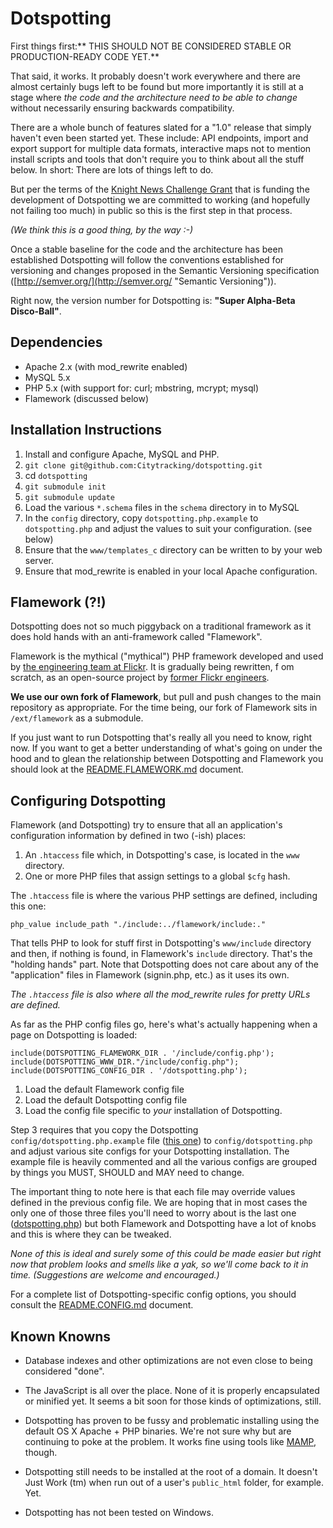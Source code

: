 Dotspotting
==

First things first:** THIS SHOULD NOT BE CONSIDERED STABLE OR PRODUCTION-READY CODE YET.**

That said, it works. It probably doesn't work everywhere and there are almost certainly bugs left to be found but more importantly it is still at a stage where *the code and the architecture need to be able to change* without necessarily ensuring backwards compatibility.

There are a whole bunch of features slated for a "1.0" release that simply haven't even been started yet. These include: API endpoints, import and export support for multiple data formats, interactive maps not to mention install scripts and tools that don't require you to think about all the stuff below. In short: There are lots of things left to do.

But per the terms of the [Knight News Challenge Grant](http://content.stamen.com/we_got_a_knight_news_grant) that is funding the development of Dotspotting we are committed to working (and hopefully not failing too much) in public so this is the first step in that process.

*(We think this is a good thing, by the way :-)*

Once a stable baseline for the code and the architecture has been established Dotspotting will follow the conventions established for versioning and changes proposed in the Semantic Versioning specification ([http://semver.org/](http://semver.org/ "Semantic Versioning")).

Right now, the version number for Dotspotting is: **"Super Alpha-Beta Disco-Ball"**.

Dependencies
--

* Apache 2.x (with mod_rewrite enabled)
* MySQL 5.x
* PHP 5.x (with support for: curl; mbstring, mcrypt; mysql)
* Flamework (discussed below)

Installation Instructions
--

1. Install and configure Apache, MySQL and PHP.
2. `git clone git@github.com:Citytracking/dotspotting.git`
3. cd `dotspotting`
4. `git submodule init`
5. `git submodule update`
6. Load the various `*.schema` files in the `schema` directory in to MySQL
7. In the `config` directory, copy `dotspotting.php.example` to `dotspotting.php` and adjust the values to suit your configuration. (see below)
8. Ensure that the `www/templates_c` directory can be written to by your web server.
9. Ensure that mod_rewrite is enabled in your local Apache configuration.

Flamework (?!)
--

Dotspotting does not so much piggyback on a traditional framework as it does hold hands with an anti-framework called "Flamework".

Flamework is the mythical ("mythical") PHP framework developed and used by [the engineering team at Flickr](http://code.flickr.com). It is gradually being rewritten, f om scratch, as an open-source project by [former Flickr engineers](http://github.com/exflickr).

**We use our own fork of Flamework**, but pull and push changes to the main repository as appropriate. For the time being, our fork of Flamework sits in `/ext/flamework` as a submodule.

If you just want to run Dotspotting that's really all you need to know, right now. If you want to get a better understanding of what's going on under the hood and to glean the relationship between Dotspotting and Flamework you should look at the [README.FLAMEWORK.md](http://github.com/citytracking/dotspotting/blob/master/README.FLAMEWORK.md) document.

Configuring Dotspotting
--

Flamework (and Dotspotting) try to ensure that all an application's configuration information by defined in two (-ish) places:

1. An `.htaccess` file which, in Dotspotting's case, is located in the `www` directory.
2. One or more PHP files that assign settings to a global `$cfg` hash.

The `.htaccess` file is where the various PHP settings are defined, including this one:

	php_value include_path "./include:../flamework/include:."

That tells PHP to look for stuff first in Dotspotting's `www/include` directory and then, if nothing is found, in Flamework's `include` directory. That's the "holding hands" part. Note that Dotspotting does not care about any of the "application" files in Flamework (signin.php, etc.) as it uses its own.

*The `.htaccess` file is also where all the mod_rewrite rules for pretty URLs are defined.*

As far as the PHP config files go, here's what's actually happening when a page on Dotspotting is loaded:

	include(DOTSPOTTING_FLAMEWORK_DIR . '/include/config.php');
	include(DOTSPOTTING_WWW_DIR."/include/config.php");
	include(DOTSPOTTING_CONFIG_DIR . '/dotspotting.php');

1. Load the default Flamework config file
2. Load the default Dotspotting config file
3. Load the config file specific to *your* installation of Dotspotting.

Step 3 requires that you copy the Dotspotting `config/dotspotting.php.example` file ([this one](https://github.com/Citytracking/dotspotting/blob/master/config/dotspotting.php.example)) to `config/dotspotting.php` and adjust various site configs for your Dotspotting installation. The example file is heavily commented and all the various configs are grouped by things you MUST, SHOULD and MAY need to change.

The important thing to note here is that each file may override values defined in the previous config file. We are hoping that in most cases the only one of those three files you'll need to worry about is the last one ([dotspotting.php](http://github.com/Citytracking/dotspotting/blob/master/config/dotspotting.php.example)) but both Flamework and Dotspotting have a lot of knobs and this is where they can be tweaked.

*None of this is ideal and surely some of this could be made easier but right now that problem looks and smells like a yak, so we'll come back to it in time. (Suggestions are welcome and encouraged.)*

For a complete list of Dotspotting-specific config options, you should consult the [README.CONFIG.md](http://github.com/citytracking/dotspotting/blob/master/README.CONFIG.md) document.

Known Knowns
--

+ Database indexes and other optimizations are not even close to being considered "done".

+ The JavaScript is all over the place. None of it is properly encapsulated or minified yet. It seems a bit soon for those kinds of optimizations, still.

+ Dotspotting has proven to be fussy and problematic installing using the default OS X Apache + PHP binaries. We're not sure why but are continuing to poke at the problem. It works fine using tools like [MAMP](http://www.mamp.info/), though.

+ Dotspotting still needs to be installed at the root of a domain. It doesn't Just Work (tm) when run out of a user's `public_html` folder, for example. Yet.

+ Dotspotting has not been tested on Windows.
